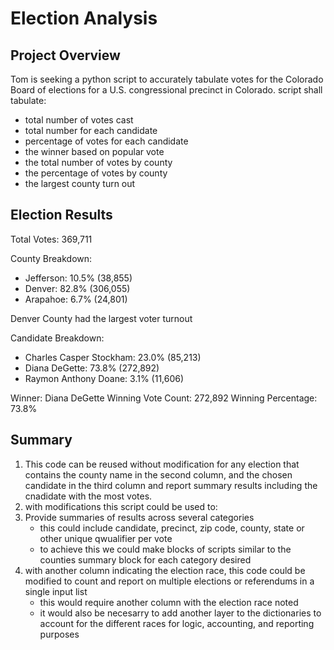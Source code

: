 # Election Analysis

## Project Overview
Tom is seeking a python script to accurately tabulate votes for the Colorado Board of elections for a U.S. congressional precinct in Colorado. 
script shall tabulate:
- total number of votes cast
- total number for each candidate
- percentage of votes for each candidate
- the winner based on popular vote
- the total number of votes by county
- the percentage of votes by county
- the largest county turn out

## Election Results
Total Votes: 369,711

County Breakdown:
 - Jefferson: 10.5% (38,855)
 - Denver: 82.8% (306,055)
 - Arapahoe: 6.7% (24,801)

Denver County had the largest voter turnout

Candidate Breakdown:
 - Charles Casper Stockham: 23.0% (85,213)
 - Diana DeGette: 73.8% (272,892)
 - Raymon Anthony Doane: 3.1% (11,606)

Winner: Diana DeGette
Winning Vote Count: 272,892
Winning Percentage: 73.8%


## Summary
1. This code can be reused without modification for any election that contains the county name in the second column, and the chosen candidate in the third column and report summary results including the cnadidate with the most votes. 
1. with modifications this script could be used to:
1. Provide summaries of results across several categories 
   - this could include candidate, precinct, zip code, county, state or other unique qwualifier per vote
   - to achieve this we could make blocks of scripts similar to the counties summary block for each category desired
2. with another column indicating the election race, this code could be modified to count and report on multiple elections or referendums in a single input list
   - this would require another column with the election race noted
   - it would also be necesarry to add another layer to the dictionaries to account for the different races for logic, accounting, and reporting purposes